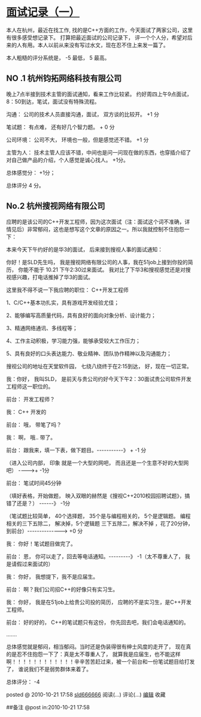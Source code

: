 #  [面试记录（一）](http://www.cnblogs.com/sld666666/archive/2010/10/21/1857721.html)

本人在杭州，最近在找工作, 找的是C++方面的工作，今天面试了两家公司，这里有很多感受想记录下。 打算把最近面试的公司记录下，
评一个个人分，希望对后来的人有用。本人以前从来没有写过水文，现在忍不住上来发一篇了。

本人粗糙的评分系统是， -5 最低， 5 最高。

## NO .1 杭州钧拓网络科技有限公司

晚上7点半接到技术主管的面试通知，看来工作比较紧。 约好周四上午9点面试，8：50到达，笔试，面试没有特殊流程。

沟通： 公司的技术人员直接沟通，面试， 双方谈的比较开。 +1 分

笔试题： 有点难， 还有好几个智力题。 + 0 分

公司环境： 公司不大， 环境也一般，但是感觉还不错。 +1 分

主管为人： 技术主管人应该不错，中间也是问一问现在做的东西，也穿插介绍了对自己做产品的介绍，个人感觉是诚心找人。 +1分。

总体感觉分： +1分；

总体评分 4 分。

## No.2 杭州搜视网络有限公司

应聘的是该公司的C++开发工程师，因为这次面试（注：面试这个词不准确，详情见后）非常郁闷，这也是想写这个文章的原因之一。所以我就控制不住抱怨一下：

本来今天下午约好的是华3的面试， 后来接到搜视人事的面试通知：

你好！是SLD先生吗， 我是搜视网络有限公司的人事，我在51job上接到你投的简历， 你能不能于 10.21 下午2:30过来面试。
我对比了下华3和搜视感觉还是对搜视感兴趣，打电话推掉了华3的面试。

这里我不得不说一下我应聘的职位： C++开发工程师

1、C/C++基本功扎实，具有游戏开发经验尤佳；

2、能够编写高质量代码，具有良好的面向对象分析、设计能力；

3、精通网络通讯、多线程等；

4、工作主动积极，学习能力强，能够承受较大工作压力；

5、具有良好的口头表达能力、敬业精神、团队协作精神以及沟通能力；

搜视公司的地址在天堂软件园， 七绕八绕终于在2:15到达， 好，现在一切正常。

我：你好， 我叫SLD， 是前天与贵公司约好今天下午2：30面试贵公司软件开发工程师这一职位的。

前台： 开发工程师？

我： C++ 开发的

前台： 哦， 带笔了吗？

我： 啊， 哦.. 带了。

前台： 跟我来，填一下表，做下题目。-----------》 + -1 分

（进入公司内部， 印象 就是一个大型的网吧， 而且还是一个生意不好的大型网吧） ---->\+ -1分

前台： 笔试时间45分钟

（填好表格，开始做题， 映入双眼的赫然是《搜视C++2010校园招聘试题》，搞错了还是？） ------》 -1分

（笔试题比较简单， 40个选择题， 35个是与编程相关的， 5个是逻辑题。 编程相关的三下五除二， 解决掉，5个逻辑题 三下五除二，解决不掉
，花了20分钟，到前台）--------------> +0 分

我： 你好！笔试题目做完了。

前台： 恩， 你可以走了，回去等电话通知。---------》 -1（太不尊重人了， 我是请假过来面试的）

我： 你好， 我想提下，我不是应届生。

前台： 啊？我们公司招C++的好像只有实习生。

我： 你好， 我是在51job上给贵公司投的简历， 应聘的不是实习生，是C++开发工程师。

前台： 好的好的， C++的笔试题只有这份， 你先回去吧，我们会电话通知的。

.......

总体感觉就是郁闷，相当郁闷。当时还是伪装得很有绅士风度的走开了， 现在真的是忍不住抱怨一下了：真是太不尊重人了，
就算我是应届生，也不能这样啊！！！！！！！！！！！！辛辛苦苦赶过来，被一个前台和一份笔试题目给打发了， 谁说我们不是弱势群体来着了。

总体评分： -4

posted @ 2010-10-21 17:58 [sld666666](http://www.cnblogs.com/sld666666/)
阅读(...) 评论(...) [编辑](https://i.cnblogs.com/EditPosts.aspx?postid=1857721) 收藏

##备注 
 @post in:2010-10-21 17:58